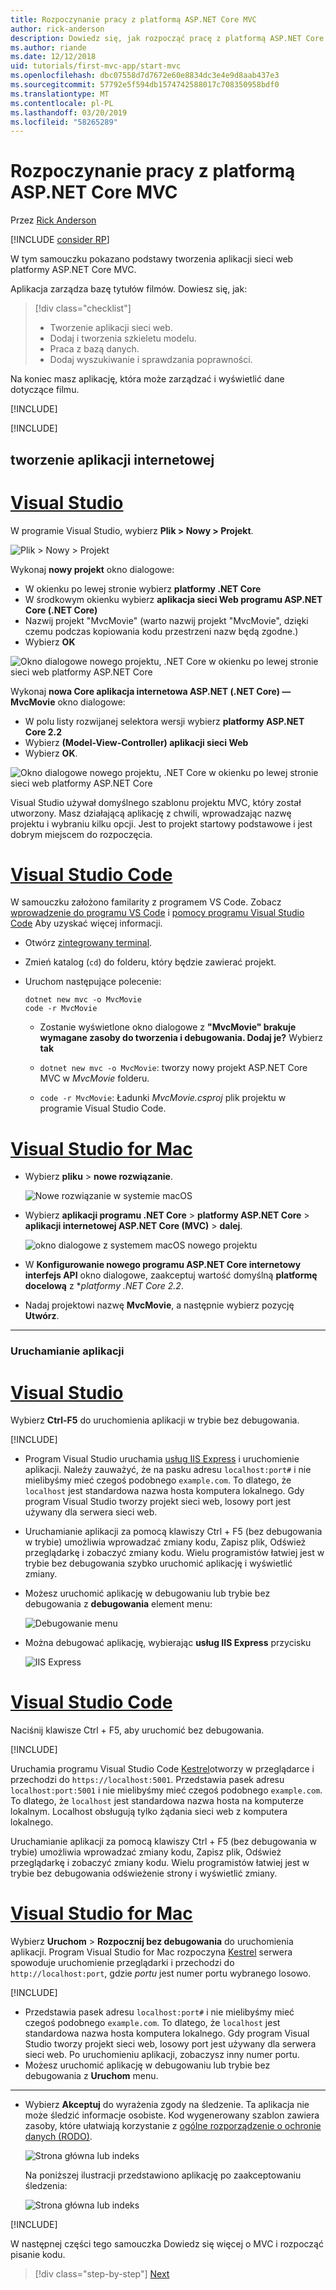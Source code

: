 ```yaml
---
title: Rozpoczynanie pracy z platformą ASP.NET Core MVC
author: rick-anderson
description: Dowiedz się, jak rozpocząć pracę z platformą ASP.NET Core MVC.
ms.author: riande
ms.date: 12/12/2018
uid: tutorials/first-mvc-app/start-mvc
ms.openlocfilehash: dbc07558d7d7672e60e8834dc3e4e9d8aab437e3
ms.sourcegitcommit: 57792e5f594db1574742588017c708350958bdf0
ms.translationtype: MT
ms.contentlocale: pl-PL
ms.lasthandoff: 03/20/2019
ms.locfileid: "58265289"
---
```

# <a name="get-started-with-aspnet-core-mvc"></a>Rozpoczynanie pracy z platformą ASP.NET Core MVC

Przez [Rick Anderson](https://twitter.com/RickAndMSFT)

[!INCLUDE [consider RP](~/includes/razor.md)]

W tym samouczku pokazano podstawy tworzenia aplikacji sieci web platformy ASP.NET Core MVC.

Aplikacja zarządza bazę tytułów filmów. Dowiesz się, jak:

> [!div class="checklist"]
> * Tworzenie aplikacji sieci web.
> * Dodaj i tworzenia szkieletu modelu.
> * Praca z bazą danych.
> * Dodaj wyszukiwanie i sprawdzania poprawności.

Na koniec masz aplikację, która może zarządzać i wyświetlić dane dotyczące filmu.

[!INCLUDE[](~/includes/mvc-intro/download.md)]

[!INCLUDE[](~/includes/net-core-prereqs-all-2.2.md)]

## <a name="create-a-web-app"></a>tworzenie aplikacji internetowej

# <a name="visual-studiotabvisual-studio"></a>[Visual Studio](#tab/visual-studio)

W programie Visual Studio, wybierz **Plik > Nowy > Projekt**.

![Plik > Nowy > Projekt](start-mvc/_static/alt_new_project.png)

Wykonaj **nowy projekt** okno dialogowe:

* W okienku po lewej stronie wybierz **platformy .NET Core**
* W środkowym okienku wybierz **aplikacja sieci Web programu ASP.NET Core (.NET Core)**
* Nazwij projekt "MvcMovie" (warto nazwij projekt "MvcMovie", dzięki czemu podczas kopiowania kodu przestrzeni nazw będą zgodne.)
* Wybierz **OK**

![Okno dialogowe nowego projektu, .NET Core w okienku po lewej stronie sieci web platformy ASP.NET Core ](start-mvc/_static/new_project2-21.png)

Wykonaj **nowa Core aplikacja internetowa ASP.NET (.NET Core) — MvcMovie** okno dialogowe:

* W polu listy rozwijanej selektora wersji wybierz **platformy ASP.NET Core 2.2**
* Wybierz **(Model-View-Controller) aplikacji sieci Web**
* Wybierz **OK**.

![Okno dialogowe nowego projektu, .NET Core w okienku po lewej stronie sieci web platformy ASP.NET Core ](start-mvc/_static/new_project22-21.png)

Visual Studio używał domyślnego szablonu projektu MVC, który został utworzony. Masz działającą aplikację z chwili, wprowadzając nazwę projektu i wybraniu kilku opcji. Jest to projekt startowy podstawowe i jest dobrym miejscem do rozpoczęcia.

# <a name="visual-studio-codetabvisual-studio-code"></a>[Visual Studio Code](#tab/visual-studio-code)

W samouczku założono familarity z programem VS Code. Zobacz [wprowadzenie do programu VS Code](https://code.visualstudio.com/docs) i [pomocy programu Visual Studio Code](#visual-studio-code-help) Aby uzyskać więcej informacji.

* Otwórz [zintegrowany terminal](https://code.visualstudio.com/docs/editor/integrated-terminal).
* Zmień katalog (`cd`) do folderu, który będzie zawierać projekt.
* Uruchom następujące polecenie:

   ```console
   dotnet new mvc -o MvcMovie
   code -r MvcMovie
   ```

  * Zostanie wyświetlone okno dialogowe z **"MvcMovie" brakuje wymagane zasoby do tworzenia i debugowania. Dodaj je?**  Wybierz **tak**

  * `dotnet new mvc -o MvcMovie`: tworzy nowy projekt ASP.NET Core MVC w *MvcMovie* folderu.
  * `code -r MvcMovie`: Ładunki *MvcMovie.csproj* plik projektu w programie Visual Studio Code.

# <a name="visual-studio-for-mactabvisual-studio-mac"></a>[Visual Studio for Mac](#tab/visual-studio-mac)

* Wybierz **pliku** > **nowe rozwiązanie**.

  ![Nowe rozwiązanie w systemie macOS](~/tutorials/first-web-api-mac/_static/sln.png)

* Wybierz **aplikacji programu .NET Core** > **platformy ASP.NET Core** > **aplikacji internetowej ASP.NET Core (MVC)** > **dalej**.

  ![okno dialogowe z systemem macOS nowego projektu](~/tutorials/first-mvc-app-mac/start-mvc/1.png)

* W **Konfigurowanie nowego programu ASP.NET Core internetowy interfejs API** okno dialogowe, zaakceptuj wartość domyślną **platformę docelową** z **platformy .NET Core 2.2*.

* Nadaj projektowi nazwę **MvcMovie**, a następnie wybierz pozycję **Utwórz**.

---

### <a name="run-the-app"></a>Uruchamianie aplikacji

# <a name="visual-studiotabvisual-studio"></a>[Visual Studio](#tab/visual-studio)

Wybierz **Ctrl-F5** do uruchomienia aplikacji w trybie bez debugowania.

[!INCLUDE[](~/includes/trustCertVS.md)]

* Program Visual Studio uruchamia [usług IIS Express](/iis/extensions/introduction-to-iis-express/iis-express-overview) i uruchomienie aplikacji. Należy zauważyć, że na pasku adresu `localhost:port#` i nie mielibyśmy mieć czegoś podobnego `example.com`. To dlatego, że `localhost` jest standardowa nazwa hosta komputera lokalnego. Gdy program Visual Studio tworzy projekt sieci web, losowy port jest używany dla serwera sieci web.
* Uruchamianie aplikacji za pomocą klawiszy Ctrl + F5 (bez debugowania w trybie) umożliwia wprowadzać zmiany kodu, Zapisz plik, Odśwież przeglądarkę i zobaczyć zmiany kodu. Wielu programistów łatwiej jest w trybie bez debugowania szybko uruchomić aplikację i wyświetlić zmiany.
* Możesz uruchomić aplikację w debugowaniu lub trybie bez debugowania z **debugowania** element menu:

  ![Debugowanie menu](start-mvc/_static/debug_menu.png)

* Można debugować aplikację, wybierając **usług IIS Express** przycisku

  ![IIS Express](start-mvc/_static/iis_express.png)

# <a name="visual-studio-codetabvisual-studio-code"></a>[Visual Studio Code](#tab/visual-studio-code)

Naciśnij klawisze Ctrl + F5, aby uruchomić bez debugowania.

[!INCLUDE[](~/includes/trustCertVSC.md)]

  Uruchamia programu Visual Studio Code [Kestrel](xref:fundamentals/servers/kestrel)otworzy w przeglądarce i przechodzi do `https://localhost:5001`. Przedstawia pasek adresu `localhost:port:5001` i nie mielibyśmy mieć czegoś podobnego `example.com`. To dlatego, że `localhost` jest standardowa nazwa hosta na komputerze lokalnym. Localhost obsługują tylko żądania sieci web z komputera lokalnego.

  Uruchamianie aplikacji za pomocą klawiszy Ctrl + F5 (bez debugowania w trybie) umożliwia wprowadzać zmiany kodu, Zapisz plik, Odśwież przeglądarkę i zobaczyć zmiany kodu. Wielu programistów łatwiej jest w trybie bez debugowania odświeżenie strony i wyświetlić zmiany.

# <a name="visual-studio-for-mactabvisual-studio-mac"></a>[Visual Studio for Mac](#tab/visual-studio-mac)

Wybierz **Uruchom** > **Rozpocznij bez debugowania** do uruchomienia aplikacji. Program Visual Studio for Mac rozpoczyna [Kestrel](xref:fundamentals/servers/index#kestrel) serwera spowoduje uruchomienie przeglądarki i przechodzi do `http://localhost:port`, gdzie *portu* jest numer portu wybranego losowo.

[!INCLUDE[](~/includes/trustCertMac.md)]

* Przedstawia pasek adresu `localhost:port#` i nie mielibyśmy mieć czegoś podobnego `example.com`. To dlatego, że `localhost` jest standardowa nazwa hosta komputera lokalnego. Gdy program Visual Studio tworzy projekt sieci web, losowy port jest używany dla serwera sieci web. Po uruchomieniu aplikacji, zobaczysz inny numer portu.
* Możesz uruchomić aplikację w debugowaniu lub trybie bez debugowania z **Uruchom** menu.

---

* Wybierz **Akceptuj** do wyrażenia zgody na śledzenie. Ta aplikacja nie może śledzić informacje osobiste. Kod wygenerowany szablon zawiera zasoby, które ułatwiają korzystanie z [ogólne rozporządzenie o ochronie danych (RODO)](xref:security/gdpr).

  ![Strona główna lub indeks](start-mvc/_static/privacy.png)

  Na poniższej ilustracji przedstawiono aplikację po zaakceptowaniu śledzenia:

  ![Strona główna lub indeks](start-mvc/_static/home2.2.png)

[!INCLUDE[](~/includes/vs-vsc-vsmac-help.md)]

W następnej części tego samouczka Dowiedz się więcej o MVC i rozpocząć pisanie kodu.

> [!div class="step-by-step"]
> [Next](adding-controller.md)
